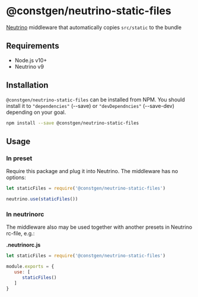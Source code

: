 # @constgen/neutrino-static-files

[Neutrino](https://neutrino.js.org) middleware that automatically copies `src/static` to the bundle

## Requirements

* Node.js v10+
* Neutrino v9

## Installation

`@constgen/neutrino-static-files` can be installed from NPM. You should install it to `"dependencies"` (--save) or `"devDependncies"` (--save-dev) depending on your goal.

```bash
npm install --save @constgen/neutrino-static-files
```

## Usage

### In preset

Require this package and plug it into Neutrino. The middleware has no options:

```js
let staticFiles = require('@constgen/neutrino-static-files')

neutrino.use(staticFiles())
```

### In **neutrinorc**

The middleware also may be used together with another presets in Neutrino rc-file, e.g.:

**.neutrinorc.js**

```js
let staticFiles = require('@constgen/neutrino-static-files')

module.exports = {
   use: [
      staticFiles()
   ]
}
```